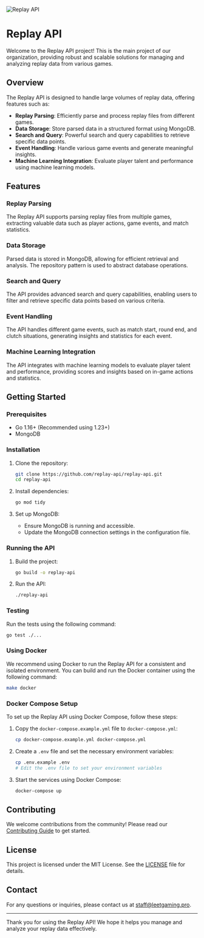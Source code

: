 ![Replay API](https://media.licdn.com/dms/image/v2/D4E3DAQFMsKxbj7Rgbw/image-scale_191_1128/image-scale_191_1128/0/1737679675333/leetgaming_pro_cover?e=1739401200&v=beta&t=y4dgt-FDwO7OqEpZgDwTvbDyZqLfJanYJOvI9scDTEc)

# Replay API

Welcome to the Replay API project! This is the main project of our organization, providing robust and scalable solutions for managing and analyzing replay data from various games.

## Overview

The Replay API is designed to handle large volumes of replay data, offering features such as:

- **Replay Parsing**: Efficiently parse and process replay files from different games.
- **Data Storage**: Store parsed data in a structured format using MongoDB.
- **Search and Query**: Powerful search and query capabilities to retrieve specific data points.
- **Event Handling**: Handle various game events and generate meaningful insights.
- **Machine Learning Integration**: Evaluate player talent and performance using machine learning models.

## Features

### Replay Parsing

The Replay API supports parsing replay files from multiple games, extracting valuable data such as player actions, game events, and match statistics.

### Data Storage

Parsed data is stored in MongoDB, allowing for efficient retrieval and analysis. The repository pattern is used to abstract database operations.

### Search and Query

The API provides advanced search and query capabilities, enabling users to filter and retrieve specific data points based on various criteria.

### Event Handling

The API handles different game events, such as match start, round end, and clutch situations, generating insights and statistics for each event.

### Machine Learning Integration

The API integrates with machine learning models to evaluate player talent and performance, providing scores and insights based on in-game actions and statistics.

## Getting Started

### Prerequisites

- Go 1.16+ (Recommended using 1.23+)
- MongoDB

### Installation

1. Clone the repository:
   ```sh
   git clone https://github.com/replay-api/replay-api.git
   cd replay-api
   ```

2. Install dependencies:
   ```sh
   go mod tidy
   ```

3. Set up MongoDB:
   - Ensure MongoDB is running and accessible.
   - Update the MongoDB connection settings in the configuration file.

### Running the API

1. Build the project:
   ```sh
   go build -o replay-api
   ```

2. Run the API:
   ```sh
   ./replay-api
   ```

### Testing

Run the tests using the following command:
```sh
go test ./...
```

### Using Docker

We recommend using Docker to run the Replay API for a consistent and isolated environment. You can build and run the Docker container using the following command:
```sh
make docker
```

### Docker Compose Setup

To set up the Replay API using Docker Compose, follow these steps:

1. Copy the `docker-compose.example.yml` file to `docker-compose.yml`:
    ```sh
    cp docker-compose.example.yml docker-compose.yml
    ```

2. Create a `.env` file and set the necessary environment variables:
    ```sh
    cp .env.example .env
    # Edit the .env file to set your environment variables
    ```

3. Start the services using Docker Compose:
    ```sh
    docker-compose up
    ```

## Contributing

We welcome contributions from the community! Please read our [Contributing Guide](CONTRIBUTING.md) to get started.

## License

This project is licensed under the MIT License. See the [LICENSE](LICENSE) file for details.

## Contact

For any questions or inquiries, please contact us at [staff@leetgaming.pro](mailto:staff@leetgaming.pro).

---

Thank you for using the Replay API! We hope it helps you manage and analyze your replay data effectively.
